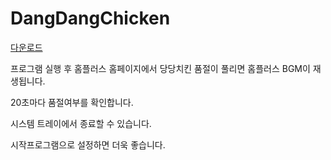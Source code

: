 # DangDangChicken

[다운로드](https://github.com/kdw9502/DangDangChicken/releases/download/1.0.0/DangDangChicken.zip)

프로그램 실행 후 홈플러스 홈페이지에서 당당치킨 품절이 풀리면 홈플러스 BGM이 재생됩니다.

20초마다 품절여부를 확인합니다.

시스템 트레이에서 종료할 수 있습니다.

시작프로그램으로 설정하면 더욱 좋습니다.
